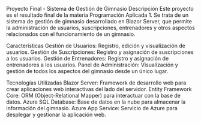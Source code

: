 Proyecto Final - Sistema de Gestión de Gimnasio
Descripción
Este proyecto es el resultado final de la materia Programación Aplicada 1. Se trata de un sistema de gestión de gimnasio desarrollado en Blazor Server, que permite la administración de usuarios, suscripciones, entrenadores y otros aspectos relacionados con el funcionamiento de un gimnasio.

Características
Gestión de Usuarios: Registro, edición y visualización de usuarios.
Gestión de Suscripciones: Registro y asignación de suscripciones a los usuarios.
Gestión de Entrenadores: Registro y asignación de entrenadores a los usuarios.
Panel de Administración: Visualización y gestión de todos los aspectos del gimnasio desde un único lugar.

Tecnologías Utilizadas
Blazor Server: Framework de desarrollo web para crear aplicaciones web interactivas del lado del servidor.
Entity Framework Core: ORM (Object-Relational Mapper) para interactuar con la base de datos.
Azure SQL Database: Base de datos en la nube para almacenar la información del gimnasio.
Azure App Service: Servicio de Azure para desplegar y gestionar la aplicación web.
